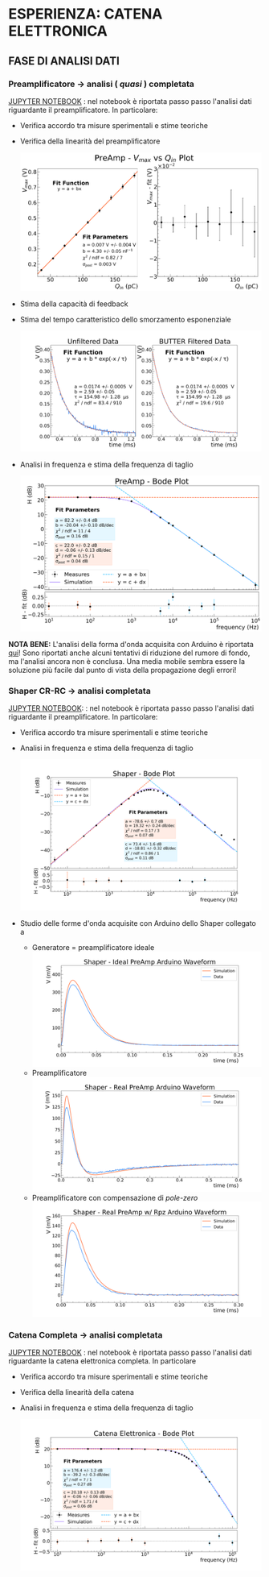 # ESPERIENZA: CATENA ELETTRONICA

## FASE DI ANALISI DATI 

### Preamplificatore  &rarr; analisi ( _quasi_ ) completata

[JUPYTER
NOTEBOOK](https://nbviewer.jupyter.org/github/niklai99/physics_laboratory_2020_2021/blob/master/CATENA%20ELETTRONICA/Python/PreAmp%20-%20Analysis.ipynb)
: nel notebook è riportata passo passo l'analisi dati riguardante il preamplificatore. In particolare:

* Verifica accordo tra misure sperimentali e stime teoriche
* Verifica della linearità del preamplificatore
  
    ![LINEARITA PREAMP](./Plots/PreAmp/Vmax_Qin_lin_fit.png)

* Stima della capacità di feedback 
* Stima del tempo caratteristico dello smorzamento esponenziale

    ![ARDUINO TAU](./Plots/Arduino_NR/preamp_BUTTER_expfit.png)

* Analisi in frequenza e stima della frequenza di taglio
  
    ![THEBODE](./Plots/PreAmp/bode_plot.png)



**NOTA BENE:** L'analisi della forma d'onda acquisita con Arduino è riportata
[qui](https://nbviewer.jupyter.org/github/niklai99/physics_laboratory_2020_2021/blob/master/CATENA%20ELETTRONICA/Python/Arduino%20-%20Noise%20Reduction.ipynb)!
Sono riportati anche alcuni tentativi di riduzione del rumore di fondo, ma l'analisi ancora non è conclusa. Una media
mobile sembra essere la soluzione più facile dal punto di vista della propagazione degli errori!

### Shaper CR-RC  &rarr; analisi completata

[JUPYTER
NOTEBOOK](https://nbviewer.jupyter.org/github/niklai99/physics_laboratory_2020_2021/blob/master/CATENA%20ELETTRONICA/Python/Shaper%20-%20Analysis.ipynb):
: nel notebook è riportata passo passo l'analisi dati riguardante il preamplificatore. In particolare:

* Verifica accordo tra misure sperimentali e stime teoriche
* Analisi in frequenza e stima della frequenza di taglio
  
    ![THEBODE](./Plots/Shaper/bode_plot.png)

* Studio delle forme d'onda acquisite con Arduino dello Shaper collegato a
  * Generatore = preamplificatore ideale
        ![SHAPER IDEALE](./Plots/Shaper/shaper_ideal_waveform_newcalib.png)
  * Preamplificatore
        ![SHAPER PREAMP](./Plots/Shaper/shaper_preamp_waveform_newcalib.png)
  * Preamplificatore con compensazione di _pole-zero_
        ![SHAPER PREAMP RPZ](./Plots/Shaper/shaper_preamp_rpz_waveform_newcalib.png)


### Catena Completa  &rarr; analisi completata

[JUPYTER
NOTEBOOK](https://nbviewer.jupyter.org/github/niklai99/physics_laboratory_2020_2021/blob/master/CATENA%20ELETTRONICA/Python/PreAmp%20-%20Analysis.ipynb)
: nel notebook è riportata passo passo l'analisi dati riguardante la catena elettronica completa.  In particolare 

* Verifica accordo tra misure sperimentali e stime teoriche
* Verifica della linearità della catena 
* Analisi in frequenza e stima della frequenza di taglio
  
    ![THEBODE](./Plots/Catena/bode_plot.png)
